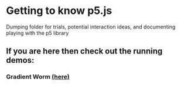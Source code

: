 # Getting to know p5.js

Dumping folder for trials, potential interaction ideas, and documenting playing with the p5 library

## If you are here then check out the running demos:

### Gradient Worm [(here)](https://codepen.io/daniela510/pen/vYpGQga)

